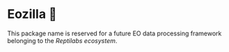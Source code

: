 # Eozilla 🦖

This package name is reserved for a future EO data processing framework belonging to the *Reptilabs ecosystem*.